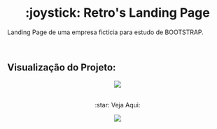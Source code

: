 <h1 align="center"> :joystick: Retro's Landing Page </h1>
<p align="justify"> Landing Page de uma empresa fictícia para estudo de BOOTSTRAP. </p>

<br>
<h2> Visualização do Projeto: </h2>
<div align="center"><img src="https://media.giphy.com/media/oMYGawdqB4NTGVKAz9/giphy.gif" /></div>

<br>
<p align="center"> :star: Veja Aqui: </p>
<p align="center"><a href="https://mdrgoncalves.github.io/retro-ld/" target="blank"><img src="https://img.shields.io/static/v1?label=&message=Projeto&color=146bf7&style=for-the-badge&logo=ghost"/></a></p>

